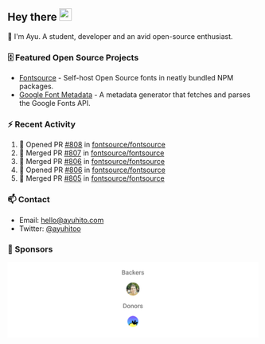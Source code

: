 ## Hey there <img src="https://media.giphy.com/media/hvRJCLFzcasrR4ia7z/giphy.gif" width="25" height="25">

📝 I'm Ayu. A student, developer and an avid open-source enthusiast.

### 🗄 Featured Open Source Projects

- [Fontsource](https://github.com/fontsource/fontsource) - Self-host Open Source fonts in neatly bundled NPM packages.
- [Google Font Metadata](https://github.com/fontsource/google-font-metadata) - A metadata generator that fetches and parses the Google Fonts API.

### ⚡ Recent Activity

<!--START_SECTION:activity-->

1. 💪 Opened PR [#808](https://github.com/fontsource/fontsource/pull/808) in [fontsource/fontsource](https://github.com/fontsource/fontsource)
2. 🎉 Merged PR [#807](https://github.com/fontsource/fontsource/pull/807) in [fontsource/fontsource](https://github.com/fontsource/fontsource)
3. 🎉 Merged PR [#806](https://github.com/fontsource/fontsource/pull/806) in [fontsource/fontsource](https://github.com/fontsource/fontsource)
4. 💪 Opened PR [#806](https://github.com/fontsource/fontsource/pull/806) in [fontsource/fontsource](https://github.com/fontsource/fontsource)
5. 🎉 Merged PR [#805](https://github.com/fontsource/fontsource/pull/805) in [fontsource/fontsource](https://github.com/fontsource/fontsource)
<!--END_SECTION:activity-->

### 📫 Contact

- Email: hello@ayuhito.com
- Twitter: [@ayuhitoo](https://twitter.com/ayuhitoo)

### :sparkling_heart: Sponsors

<p align="center">
  <a href="https://cdn.jsdelivr.net/gh/ayuhito/ayuhito/sponsors.svg">
    <img src='https://raw.githubusercontent.com/ayuhito/ayuhito/master/sponsors.svg'/>
  </a>
</p>
